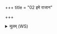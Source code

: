 +++
title = "02 इमे राजान"

+++
<details><summary>मूलम् (WS)</summary>

इमे राजान इषुभिर्घ्नन्तु शत्रूनिमे राजानः समित्यान्यान् वधेयुः ।  
इमे राजानः पृतनाः सहन्तामहं ब्रह्मा विमृधो हन्मि सर्वाः ॥ २ ॥
</details>